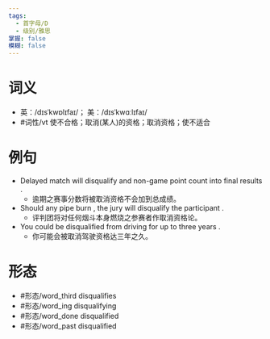```yaml
---
tags:
  - 首字母/D
  - 级别/雅思
掌握: false
模糊: false
---
```

# 词义
- 英：/dɪsˈkwɒlɪfaɪ/； 美：/dɪsˈkwɑːlɪfaɪ/
- #词性/vt  使不合格；取消(某人)的资格；取消资格；使不适合
# 例句
- Delayed match will disqualify and non-game point count into final results .
	- 逾期之赛事分数将被取消资格不会加到总成绩。
- Should any pipe burn , the jury will disqualify the participant .
	- 评判团将对任何烟斗本身燃烧之参赛者作取消资格论。
- You could be disqualified from driving for up to three years .
	- 你可能会被取消驾驶资格达三年之久。
# 形态
- #形态/word_third disqualifies
- #形态/word_ing disqualifying
- #形态/word_done disqualified
- #形态/word_past disqualified
